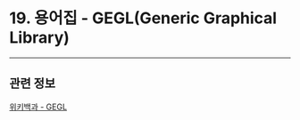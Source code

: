 # 19. 용어집 - GEGL(Generic Graphical Library)

***

## 관련 정보

[위키백과 - GEGL](https://ko.wikipedia.org/wiki/GEGL)